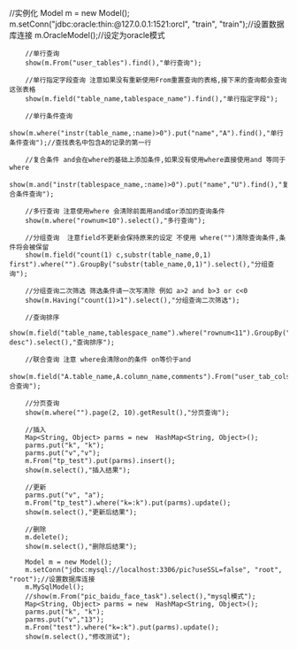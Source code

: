 //实例化
		Model m = new Model();
		m.setConn("jdbc:oracle:thin:@127.0.0.1:1521:orcl", "train", "train");//设置数据库连接
		m.OracleModel();//设定为oracle模式
		
		//单行查询
		show(m.From("user_tables").find(),"单行查询");
		
		//单行指定字段查询 注意如果没有重新使用From重置查询的表格,接下来的查询都会查询这张表格
		show(m.field("table_name,tablespace_name").find(),"单行指定字段");
		
		//单行条件查询
		show(m.where("instr(table_name,:name)>0").put("name","A").find(),"单行条件查询");//查找表名中包含A的记录的第一行
		
		//复合条件 and会在where的基础上添加条件,如果没有使用where直接使用and 等同于where
		show(m.and("instr(tablespace_name,:name)>0").put("name","U").find(),"复合条件查询");
		
		//多行查询 注意使用where 会清除前面用and或or添加的查询条件
		show(m.where("rownum<10").select(),"多行查询");
		
		//分组查询  注意field不更新会保持原来的设定 不使用 where("")清除查询条件,条件将会被保留
		show(m.field("count(1) c,substr(table_name,0,1) first").where("").GroupBy("substr(table_name,0,1)").select(),"分组查询");
		
		//分组查询二次筛选 筛选条件请一次写清除 例如 a>2 and b>3 or c<0
		show(m.Having("count(1)>1").select(),"分组查询二次筛选");
		
		//查询排序
		show(m.field("table_name,tablespace_name").where("rownum<11").GroupBy("").Having("").OrderBy("table_name desc").select(),"查询排序");
		
		//联合查询 注意 where会清除on的条件 on等价于and
		show(m.field("A.table_name,A.column_name,comments").From("user_tab_cols").join("user_col_comments").where("rownum<11").on("A.table_name=B.table_name").on("A.column_name=B.column_name").select(),"联合查询");
		
		//分页查询
		show(m.where("").page(2, 10).getResult(),"分页查询");
		
		//插入
		Map<String, Object> parms = new  HashMap<String, Object>();
		parms.put("k", "k");
		parms.put("v","v");
		m.From("tp_test").put(parms).insert();
		show(m.select(),"插入结果");
		
		//更新
		parms.put("v", "a");
		m.From("tp_test").where("k=:k").put(parms).update();
		show(m.select(),"更新后结果");
		
		//删除
		m.delete();
		show(m.select(),"删除后结果");
		
		Model m = new Model();
		m.setConn("jdbc:mysql://localhost:3306/pic?useSSL=false", "root", "root");//设置数据库连接
		m.MySqlModel();
		//show(m.From("pic_baidu_face_task").select(),"mysql模式");
		Map<String, Object> parms = new  HashMap<String, Object>();
		parms.put("k", "k");
		parms.put("v","13");
		m.From("test").where("k=:k").put(parms).update();
		show(m.select(),"修改测试");
